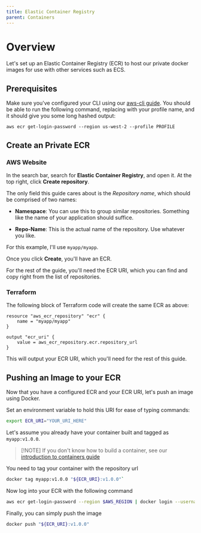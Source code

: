 ```yaml
---
title: Elastic Container Registry
parent: Containers
---
```


# Overview

Let's set up an Elastic Container Registry (ECR) to host our private docker
images for use with other services such as ECS.

## Prerequisites

Make sure you've configured your CLI using our
[aws-cli guide](../../getting-started/aws-cli.md). You should be able to run the
following command, replacing with your profile name, and it should give you some
long hashed output:

`aws ecr get-login-password --region us-west-2 --profile PROFILE`

## Create an Private ECR

### AWS Website

In the search bar, search for **Elastic Container Registry**, and open it. At
the top right, click **Create repository**.

The only field this guide cares about is the _Repository name_, which should be
comprised of two names:

- **Namespace**: You can use this to group similar repositories. Something like
  the name of your application should suffice.

- **Repo-Name**: This is the actual name of the repository. Use whatever you
  like.

For this example, I'll use `myapp/myapp`.

Once you click **Create**, you'll have an ECR.

For the rest of the guide, you'll need the ECR URI, which you can find and copy
right from the list of repositories.

### Terraform

The following block of Terraform code will create the same ECR as above:

```hcl
resource "aws_ecr_repository" "ecr" {
    name = "myapp/myapp"
}

output "ecr_uri" {
    value = aws_ecr_repository.ecr.repository_url
}
```

This will output your ECR URI, which you'll need for the rest of this guide.

## Pushing an Image to your ECR

Now that you have a configured ECR and your ECR URI, let's push an image using
Docker.

Set an environment variable to hold this URI for ease of typing commands:

```bash
export ECR_URI="YOUR_URI_HERE"
```

Let's assume you already have your container built and tagged as `myapp:v1.0.0`.

> [!NOTE] If you don't know how to build a container, see our
> [introduction to containers guide](./introduction-to-containers.md)

You need to tag your container with the repository url

```bash
docker tag myapp:v1.0.0 "${ECR_URI}:v1.0.0"`
```

Now log into your ECR with the following command

```bash
aws ecr get-login-password --region $AWS_REGION | docker login --username AWS --password-stdin $ECR_URI
```

Finally, you can simply push the image

```bash
docker push "${ECR_URI}:v1.0.0"
```
